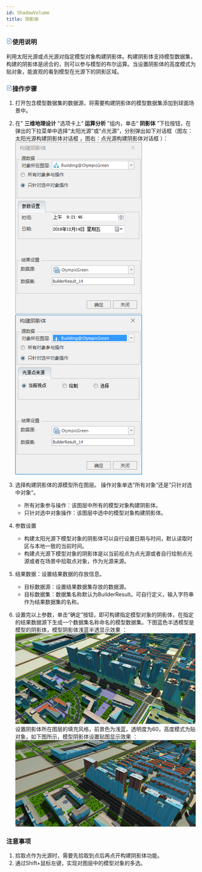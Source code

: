 ```yaml
---
id: ShadowVolume
title: 阴影体
---
```

### ![](../../../img/read.gif)使用说明

利用太阳光源或点光源对指定模型对象构建阴影体。构建阴影体支持模型数据集，构建的阴影体是闭合的，则可以参与模型的布尔运算。当设置阴影体的高度模式为贴对象，能直观的看到模型在光源下的阴影区域。

### ![](../../../img/read.gif)操作步骤

  1. 打开包含模型数据集的数据源，将需要构建阴影体的模型数据集添加到球面场景中。
  2. 在" **三维地理设计** "选项卡上“ **运算分析** ”组内，单击“ **阴影体** ”下拉按钮，在弹出的下拉菜单中选择“太阳光源”或“点光源”，分别弹出如下对话框（图左：太阳光源构建阴影体对话框 ，图右：点光源构建阴影体对话框  ）：  
![](../img/ShadowVolumeBySun_Dialog.png)![](../img/ShadowVolumeByPoint_Dialog.png)  


  3. 选择构建阴影体的源模型所在图层。 操作对象单选”所有对象“还是”只针对选中对象“。 
      * 所有对象参与操作：该图层中所有的模型对象构建阴影体。
      * 只针对选中对象操作：该图层中选中的模型对象构建阴影体。
  4. 参数设置 
      * 构建太阳光源下模型对象的阴影体可以自行设置日期与时间，默认读取时区与本地一致的当前时间。
      * 构建点光源下模型对象的阴影体是以当前视点为点光源或者自行绘制点光源或者在场景中拾取点对象，作为光源来源。
  5. 结果数据：设置结果数据的存放信息。 
      * 目标数据源：设置结果数据集存放的数据源。
      * 目标数据集：数据集名称默认为BuilderResult。可自行定义，输入字符串作为结果数据集的名称。
  6. 设置完以上参数，单击“确定”按钮，即可构建指定模型对象的阴影体，在指定的结果数据源下生成一个数据集名称命名的模型数据集。下图蓝色半透模型是模型的阴影体，模型阴影体浅蓝半透显示效果 ：   
![](../img/ShadowVolumeBySun_Result.png)   
设置阴影体所在图层的填充风格，前景色为浅蓝，透明度为60，高度模式为贴对象，如下图所示，模型阴影体设置贴图显示效果 ：
![](../img/ShadowVolumeBySunChartlet_Result.png)  
  
### 注意事项

  1. 拾取点作为光源时，需要先拾取到点后再点开构建阴影体功能。
  2. 通过Shift+鼠标左键，实现对图层中的模型对象的多选。



